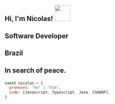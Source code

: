 <h2> Hi, I'm Nicolas! <img src="https://media.giphy.com/media/mGcNjsfWAjY5AEZNw6/giphy.gif" width="50"></h2>

## <p>Software Developer</p>
## <p>Brazil</p>
## <p>In search of peace.</p>

```javascript
const nicolas = {
  pronouns: "he" | "him",
  code: [Javascript, Typescript, Java, CSHARP],
}
```
